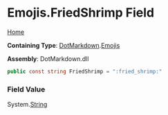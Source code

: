# Emojis\.FriedShrimp Field

[Home](../../../README.md)

**Containing Type**: [DotMarkdown](../../README.md)\.[Emojis](../README.md)

**Assembly**: DotMarkdown\.dll

```csharp
public const string FriedShrimp = ":fried_shrimp:"
```

### Field Value

System\.[String](https://docs.microsoft.com/en-us/dotnet/api/system.string)